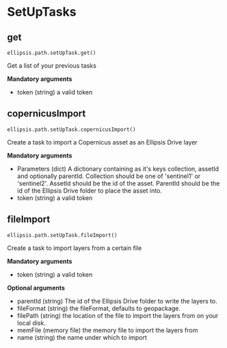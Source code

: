 # SetUpTasks

## get

    ellipsis.path.setUpTask.get()

Get a list of your previous tasks

**Mandatory arguments**
- token (string) a valid token


## copernicusImport

    ellipsis.path.setUpTask.copernicusImport()

Create a task to import a Copernicus asset as an Ellipsis Drive layer

**Mandatory arguments**

- Parameters (dict) A dictionary containing as it's keys collection, assetId and optionally parentId. Collection should be one of 'sentinel1' or 'sentinel2'. AssetId should be the id of the asset. ParentId should be the id of the Ellipsis Drive folder to place the asset into. 
- token (string) a valid token

## fileImport

    ellipsis.path.setUpTask.fileImport()

Create a task to import layers from a certain file

**Mandatory arguments**

- token (string) a valid token



**Optional arguments**
- parentId (string) The id of the Ellipsis Drive folder to write the layers to. 
- fileFormat (string) the fileFormat, defaults to geopackage.
- filePath (string) the location of the file to import the layers from on your local disk.
- memFile (memory file) the memory file to import the layers from
- name (string) the name under which to import

